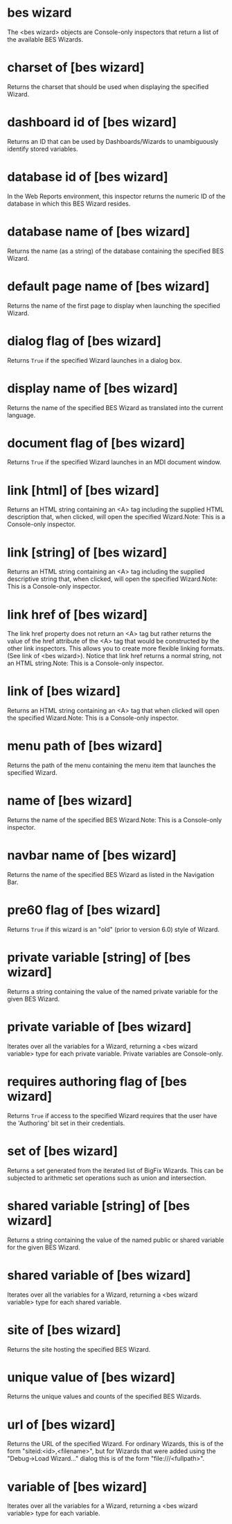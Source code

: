 # bes wizard

The &lt;bes wizard&gt; objects are Console-only inspectors that return a list of the available BES Wizards.

# charset of [bes wizard]

Returns the charset that should be used when displaying the specified Wizard.

# dashboard id of [bes wizard]

Returns an ID that can be used by Dashboards/Wizards to unambiguously identify stored variables.

# database id of [bes wizard]

In the Web Reports environment, this inspector returns the numeric ID of the database in which this BES Wizard resides.

# database name of [bes wizard]

Returns the name (as a string) of the database containing the specified BES Wizard.

# default page name of [bes wizard]

Returns the name of the first page to display when launching the specified Wizard.

# dialog flag of [bes wizard]

Returns `True` if the specified Wizard launches in a dialog box.

# display name of [bes wizard]

Returns the name of the specified BES Wizard as translated into the current language.

# document flag of [bes wizard]

Returns `True` if the specified Wizard launches in an MDI document window.

# link [html] of [bes wizard]

Returns an HTML string containing an &lt;A&gt; tag including the supplied HTML description that, when clicked, will open the specified Wizard.Note: This is a Console-only inspector.

# link [string] of [bes wizard]

Returns an HTML string containing an &lt;A&gt; tag including the supplied descriptive string that, when clicked, will open the specified Wizard.Note: This is a Console-only inspector.

# link href of [bes wizard]

The link href property does not return an &lt;A&gt; tag but rather returns the value of the href attribute of the &lt;A&gt; tag that would be constructed by the other link inspectors. This allows you to create more flexible linking formats. (See link of &lt;bes wizard&gt;). Notice that link href returns a normal string, not an HTML string.Note: This is a Console-only inspector.

# link of [bes wizard]

Returns an HTML string containing an &lt;A&gt; tag that when clicked will open the specified Wizard.Note: This is a Console-only inspector.

# menu path of [bes wizard]

Returns the path of the menu containing the menu item that launches the specified Wizard.

# name of [bes wizard]

Returns the name of the specified BES Wizard.Note: This is a Console-only inspector.

# navbar name of [bes wizard]

Returns the name of the specified BES Wizard as listed in the Navigation Bar.

# pre60 flag of [bes wizard]

Returns `True` if this wizard is an &quot;old&quot; (prior to version 6.0) style of Wizard.

# private variable [string] of [bes wizard]

Returns a string containing the value of the named private variable for the given BES Wizard.

# private variable of [bes wizard]

Iterates over all the variables for a Wizard, returning a &lt;bes wizard variable&gt; type for each private variable. Private variables are Console-only.

# requires authoring flag of [bes wizard]

Returns `True` if access to the specified Wizard requires that the user have the &#39;Authoring&#39; bit set in their credentials.

# set of [bes wizard]

Returns a set generated from the iterated list of BigFix Wizards. This can be subjected to arithmetic set operations such as union and intersection.

# shared variable [string] of [bes wizard]

Returns a string containing the value of the named public or shared variable for the given BES Wizard.

# shared variable of [bes wizard]

Iterates over all the variables for a Wizard, returning a &lt;bes wizard variable&gt; type for each shared variable.

# site of [bes wizard]

Returns the site hosting the specified BES Wizard.

# unique value of [bes wizard]

Returns the unique values and counts of the specified BES Wizards.

# url of [bes wizard]

Returns the URL of the specified Wizard. For ordinary Wizards, this is of the form &quot;siteid:&lt;id&gt;,&lt;filename&gt;&quot;, but for Wizards that were added using the &quot;Debug-&gt;Load Wizard...&quot; dialog this is of the form &quot;file:///&lt;fullpath&gt;&quot;.

# variable of [bes wizard]

Iterates over all the variables for a Wizard, returning a &lt;bes wizard variable&gt; type for each variable.
